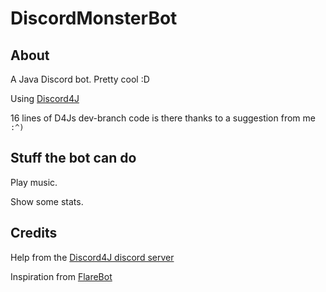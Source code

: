 # DiscordMonsterBot
## About 
A Java Discord bot. Pretty cool :D

Using [Discord4J](https://github.com/austinv11/Discord4J) 

16 lines of D4Js dev-branch code is there thanks to a suggestion from me ```:^)```

## Stuff the bot can do
Play music.

Show some stats.

## Credits
Help from the [Discord4J discord server](https://discord.gg/NxGAeCY) 

Inspiration from [FlareBot](https://github.com/FlareBot/FlareBot)
